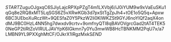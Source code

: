 $START$ZuguOJgxqC6SJiyLajcRPXpPZgT4m1LXVbj6/iJ0iYUM9w9xVaEuSKu1qGq8e2RQ8xMT5LqSGS6Z5vXRwKGb3d7pxStTgZpJh4+tOE1o5Q5q+Apxw6BC3UEboXuRczWt+9QESfaZ0Y5PkzW2li0KIWKZSt9GYJ6noYIQf2aqX4ondMJ9BC0HzL4NN5hg7dwxdv9crtv+9omfnyQTl8qBAVOVgrcGad2tAT4TEK50NeGP2tiRtZoVIRULJAVYpK6IGkmn7y0Yu3mwWB8HcTBNKMM2PqU7x/a7LMBN9YL9PXXghMtCF/OJkrX1IRgzMxkS$END$